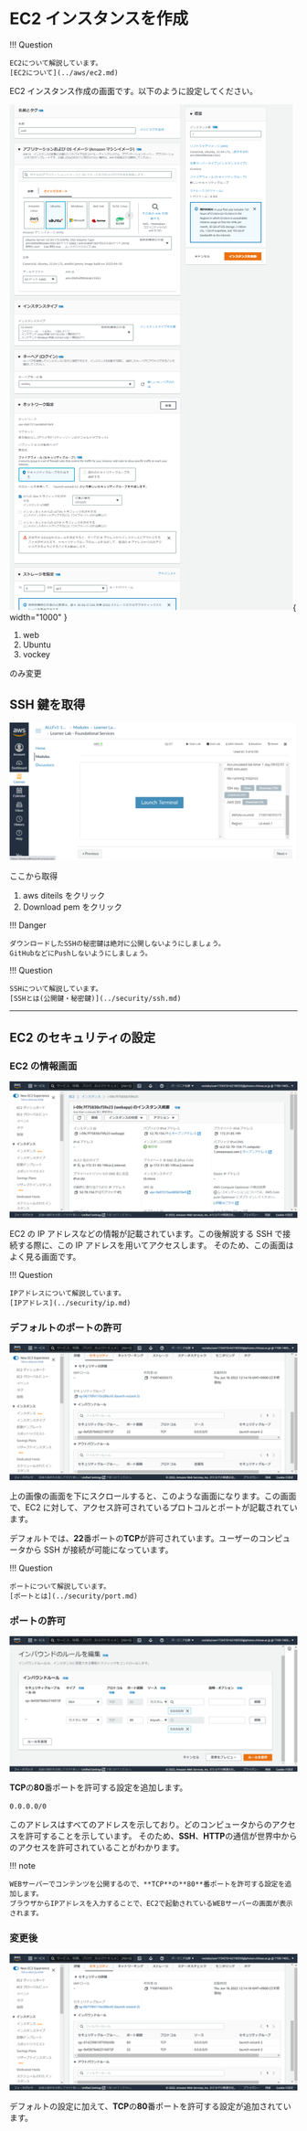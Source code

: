 # EC2 インスタンスを作成

!!! Question

    EC2について解説しています。
    [EC2について](../aws/ec2.md)

EC2 インスタンス作成の画面です。以下のように設定してください。

![aws_ec2_make.png](../../assets/images/aws_ec2_make.png){ width="1000" }

1. web
2. Ubuntu
3. vockey

のみ変更

## SSH 鍵を取得

![](../../assets/images/ssh_key.png)

ここから取得

1. aws diteils をクリック
2. Download pem をクリック

!!! Danger

    ダウンロードしたSSHの秘密鍵は絶対に公開しないようにしましょう。
    GitHubなどにPushしないようにしましょう。

!!! Question

    SSHについて解説しています。
    [SSHとは(公開鍵・秘密鍵)](../security/ssh.md)

---

## EC2 のセキュリティの設定

### EC2 の情報画面

![](../../assets/images/ipaddress.png)

EC2 の IP アドレスなどの情報が記載されています。この後解説する SSH で接続する際に、この IP アドレスを用いてアクセスします。
そのため、この画面はよく見る画面です。

!!! Question

    IPアドレスについて解説しています。
    [IPアドレス](../security/ip.md)

### デフォルトのポートの許可

![](../../assets/images/ssh_only.png)

上の画像の画面を下にスクロールすると、このような画面になります。この画面で、EC2 に対して、アクセス許可されているプロトコルとポートが記載されています。

デフォルトでは、**22**番ポートの**TCP**が許可されています。ユーザーのコンピュータから SSH が接続が可能になっています。

!!! Question

    ポートについて解説しています。
    [ポートとは](../security/port.md)

### ポートの許可

![](../../assets/images/incom_config.png)

**TCP**の**80**番ポートを許可する設定を追加します。

`0.0.0.0/0`

このアドレスはすべてのアドレスを示しており。どのコンピュータからのアクセスを許可することを示しています。
そのため、**SSH**、**HTTP**の通信が世界中からのアクセスを許可されていることがわかります。

!!! note

    WEBサーバーでコンテンツを公開するので、**TCP**の**80**番ポートを許可する設定を追加します。
    ブラウザからIPアドレスを入力することで、EC2で起動されているWEBサーバーの画面が表示されます。

### 変更後

![](../../assets/images/incoming.png)

デフォルトの設定に加えて、**TCP**の**80**番ポートを許可する設定が追加されています。
